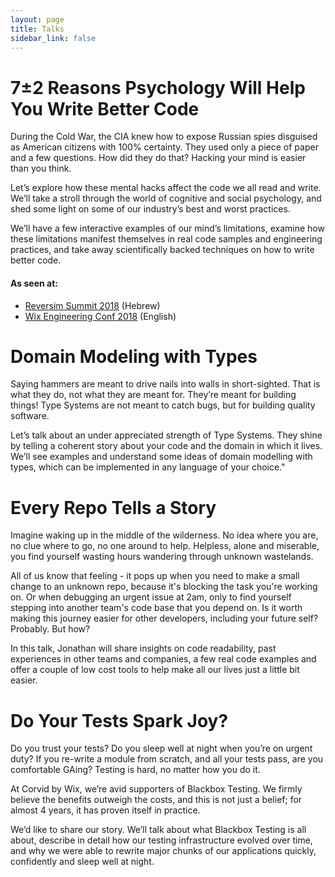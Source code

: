 ```yaml
---
layout: page
title: Talks
sidebar_link: false
---
```


# 7±2 Reasons Psychology Will Help You Write Better Code

During the Cold War, the CIA knew how to expose Russian spies disguised as American citizens with 100% certainty. They used only a piece of paper and a few questions. How did they do that? Hacking your mind is easier than you think.

Let’s explore how these mental hacks affect the code we all read and write. We’ll take a stroll through the world of cognitive and social psychology, and shed some light on some of our industry’s best and worst practices.

We’ll have a few interactive examples of our mind’s limitations, examine how these limitations manifest themselves in real code samples and engineering practices, and take away scientifically backed techniques on how to write better code.

#### As seen at:

* [Reversim Summit 2018](https://youtu.be/_JYKovIAnGs) (Hebrew)
* [Wix Engineering Conf 2018](https://youtu.be/dGwXRqHmk-8) (English)


# Domain Modeling with Types

Saying hammers are meant to drive nails into walls in short-sighted. That is what they do, not what they are meant for. They’re meant for building things! Type Systems are not meant to catch bugs, but for building quality software.

Let’s talk about an under appreciated strength of Type Systems. They shine by telling a coherent story about your code and the domain in which it lives. We’ll see examples and understand some ideas of domain modelling with types, which can be implemented in any language of your choice."


# Every Repo Tells a Story

Imagine waking up in the middle of the wilderness. No idea where you are, no clue where to go, no one around to help. Helpless, alone and miserable, you find yourself wasting hours wandering through unknown wastelands.

All of us know that feeling - it pops up when you need to make a small change to an unknown repo, because it's blocking the task you're working on. Or when debugging an urgent issue at 2am, only to find yourself stepping into another team's code base that you depend on. Is it worth making this journey easier for other developers, including your future self? Probably. But how? 

In this talk, Jonathan will share insights on code readability, past experiences in other teams and companies, a few real code examples and offer a couple of low cost tools to help make all our lives just a little bit easier.

# Do Your Tests Spark Joy?

Do you trust your tests? Do you sleep well at night when you’re on urgent duty? If you re-write a module from scratch, and all your tests pass, are you comfortable GAing? Testing is hard, no matter how you do it.

At Corvid by Wix, we’re avid supporters of Blackbox Testing. We firmly believe the benefits outweigh the costs, and this is not just a belief; for almost 4 years, it has proven itself in practice. 

We’d like to share our story. We’ll talk about what Blackbox Testing is all about, describe in detail how our testing infrastructure evolved over time, and why we were able to rewrite major chunks of our applications quickly, confidently and sleep well at night.




